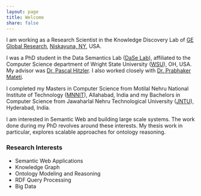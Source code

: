 ```yaml
---
layout: page
title: Welcome
share: false
---
```


I am working as a Research Scientist in the Knowledge Discovery Lab of <a href="http://www.geglobalresearch.com/" target="_blank">GE Global Research</a>, <a href="https://en.wikipedia.org/wiki/Niskayuna,_New_York" target="_blank">Niskayuna, NY</a>, USA. 

I was a PhD student in the Data Semantics Lab (<a href="http://dase.cs.wright.edu/" target="_blank">DaSe Lab</a>), affiliated to the Computer Science department of Wright State University (<a href="http://www.wright.edu/" target="_blank">WSU</a>), OH, USA. My advisor was <a href="http://www.pascal-hitzler.de/" target="_blank">Dr. Pascal Hitzler</a>. I also worked closely with <a href="http://cecs.wright.edu/~pmateti/PM/index.html" target="_blank">Dr. Prabhaker Mateti</a>. 

I completed my Masters in Computer Science from Motilal Nehru National Institute of Technology (<a href="http://www.mnnit.ac.in/" target="_blank">MNNIT</a>), Allahabad, India and my Bachelors in Computer Science from Jawaharlal Nehru Technological University (<a href="http://www.jntuh.ac.in/" target="_blank">JNTU</a>), Hyderabad, India.  

I am interested in Semantic Web and building large scale systems. The work done during my PhD revolves around these interests. My thesis work in particular, explores scalable approaches for ontology reasoning.   

### Research Interests
  
  * Semantic Web Applications 
  * Knowledge Graph    
  * Ontology Modeling and Reasoning 
  * RDF Query Processing      
  * Big Data 

  

	